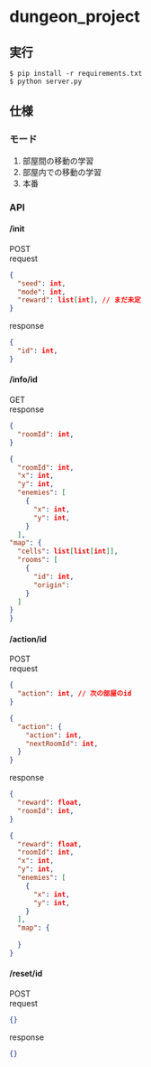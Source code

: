 # dungeon_project

## 実行
```
$ pip install -r requirements.txt
$ python server.py
```

## 仕様

### モード
1. 部屋間の移動の学習
2. 部屋内での移動の学習
3. 本番

### API
#### /init 
POST  
request
```json
{
  "seed": int,
  "mode": int,
  "reward": list[int], // まだ未定
}
```
response
```json
{
  "id": int,
}
```

#### /info/id
GET  
response
```json
{
  "roomId": int,
}
```
```json
{
  "roomId": int,
  "x": int,
  "y": int,
  "enemies": [
    {
      "x": int,
      "y": int,
    }
  ],
"map": {
  "cells": list[list[int]],
  "rooms": [
    {
      "id": int,
      "origin": 
    }
  ]
}
}
```

#### /action/id
POST  
request
```json
{
  "action": int, // 次の部屋のid
}
```
```json
{
  "action": {
    "action": int,
    "nextRoomId": int,
  }
}
```
response
```json
{
  "reward": float,
  "roomId": int,
}
```
```json
{
  "reward": float,
  "roomId": int,
  "x": int,
  "y": int,
  "enemies": [
    {
      "x": int,
      "y": int,
    }
  ],
  "map": {
    
  }
}
```

#### /reset/id
POST  
request
```json
{}
```
response
```json
{}
```

